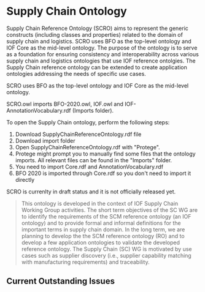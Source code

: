 # Supply Chain Ontology
Supply Chain Reference Ontology (SCRO) aims to represent the generic constructs (including classes and properties) related to the domain of supply chain and logistics. SCRO uses BFO as the top-level ontology and IOF Core as the mid-level ontology. The purpose of the ontology is to serve as a foundation for ensuring consistency and interoperability across various supply chain and logistics ontologies that use IOF reference ontolgies. The Supply Chain reference ontology can be extended to create application ontologies addressing the needs of specific use cases.


SCRO uses BFO as the top-level ontology and IOF Core as the mid-level ontology. 

SCRO.owl imports BFO-2020.owl, IOF.owl and IOF-AnnotationVocabulary.rdf (Imports folder). 

To open the Supply Chain ontology, perform the following steps:

1. Download SupplyChainReferenceOntology.rdf file
2. Download import folder 
3. Open SupplyChainReferenceOntology.rdf with "Protege".
4. Protege might prompt you to manually find some files that the ontology imports. All relevant files can be found in the "Imports" folder.
5. You need to import Core.rdf and AnnotationVocabulary.rdf
6. BFO 2020 is imported through Core.rdf so you don't need to import it directly 

SCRO is currenlty in draft status and it is not officially released yet.

> This ontology is developed in the context of IOF Supply Chain Working Group activities. The short term objectives of the SC WG are to identify the requirements of the SCM reference ontology (an IOF ontology) and to provide formal and informal definitions for the important terms in supply chain domain. In the long term, we are planning  to develop the the SCM reference ontology (RO) and to develop a few application ontologies to validate the developed reference ontology. The Supply Chain (SC) WG is motivated by use cases such as supplier discovery (i.e., supplier capability matching with manufacturing requirements) and  traceability.

## Current Outstanding Issues
